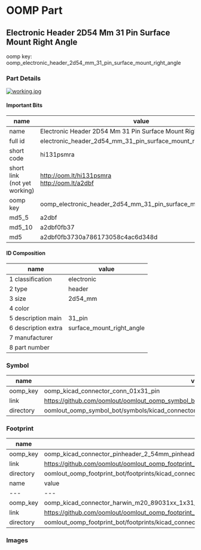 # OOMP Part  
## Electronic Header 2D54 Mm 31 Pin Surface Mount Right Angle  
  
oomp key: oomp_electronic_header_2d54_mm_31_pin_surface_mount_right_angle  
  
### Part Details  
  
[![working.jpg](working_600.jpg)](working.jpg)  
  
#### Important Bits  
| name | value | 
| --- | --- | 
| name | Electronic Header 2D54 Mm 31 Pin Surface Mount Right Angle | 
| full id | electronic_header_2d54_mm_31_pin_surface_mount_right_angle | 
| short code | hi131psmra | 
| short link<br>(not yet working) | http://oom.lt/hi131psmra<br>http://oom.lt/a2dbf | 
| oomp key | oomp_electronic_header_2d54_mm_31_pin_surface_mount_right_angle | 
| md5_5 | a2dbf | 
| md5_10 | a2dbf0fb37 | 
| md5 | a2dbf0fb3730a786173058c4ac6d348d | 
#### ID Composition  
| name | value | 
| --- | --- | 
| 1 classification | electronic | 
| 2 type | header | 
| 3 size | 2d54_mm | 
| 4 color |  | 
| 5 description main | 31_pin | 
| 6 description extra | surface_mount_right_angle | 
| 7 manufacturer |  | 
| 8 part number |  | 
### Symbol  
| name | value | 
| --- | --- | 
| oomp_key | oomp_kicad_connector_conn_01x31_pin | 
| link | https://github.com/oomlout/oomlout_oomp_symbol_bot/tree/main/symbols/kicad_connector_conn_01x31_pin | 
| directory | oomlout_oomp_symbol_bot/symbols/kicad_connector_conn_01x31_pin//working/working.kicad_sym | 
### Footprint  
| name | value | 
| --- | --- | 
| oomp_key | oomp_kicad_connector_pinheader_2_54mm_pinheader_1x31_p2_54mm_vertical | 
| link | https://github.com/oomlout/oomlout_oomp_footprint_bot/tree/main/foootprntss/kicad_connector_pinheader_2_54mm_pinheader_1x31_p2_54mm_vertical | 
| directory | oomlout_oomp_footprint_bot/footprints/kicad_connector_pinheader_2_54mm_pinheader_1x31_p2_54mm_vertical//working/working.kicad_mod | 
| name | value | 
| --- | --- | 
| oomp_key | oomp_kicad_connector_harwin_m20_89031xx_1x31_p2_54mm_horizontal | 
| link | https://github.com/oomlout/oomlout_oomp_footprint_bot/tree/main/foootprntss/kicad_connector_harwin_m20_89031xx_1x31_p2_54mm_horizontal | 
| directory | oomlout_oomp_footprint_bot/footprints/kicad_connector_harwin_m20_89031xx_1x31_p2_54mm_horizontal//working/working.kicad_mod | 
### Images  
